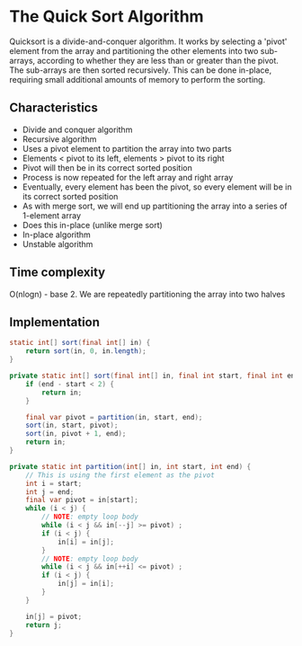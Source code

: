 # The Quick Sort Algorithm

Quicksort is a divide-and-conquer algorithm. It works by selecting a 'pivot' element from the array and partitioning 
the other elements into two sub-arrays, according to whether they are less than or greater than the pivot. 
The sub-arrays are then sorted recursively. This can be done in-place, requiring small additional amounts of memory 
to perform the sorting.

## Characteristics

- Divide and conquer algorithm
- Recursive algorithm
- Uses a pivot element to partition the array into two parts
- Elements < pivot to its left, elements > pivot to its right
- Pivot will then be in its correct sorted position
- Process is now repeated for the left array and right array 
- Eventually, every element has been the pivot, so every element will be in its correct sorted position
- As with merge sort, we will end up partitioning the array into a series of 1-element array
- Does this in-place (unlike merge sort)
- In-place algorithm
- Unstable algorithm

## Time complexity

O(nlogn) - base 2. We are repeatedly partitioning the array into two halves

## Implementation

```java
static int[] sort(final int[] in) {
    return sort(in, 0, in.length);
}

private static int[] sort(final int[] in, final int start, final int end) {
    if (end - start < 2) {
        return in;
    }

    final var pivot = partition(in, start, end);
    sort(in, start, pivot);
    sort(in, pivot + 1, end);
    return in;
}

private static int partition(int[] in, int start, int end) {
    // This is using the first element as the pivot
    int i = start;
    int j = end;
    final var pivot = in[start];
    while (i < j) {
        // NOTE: empty loop body
        while (i < j && in[--j] >= pivot) ;
        if (i < j) {
            in[i] = in[j];
        }
        // NOTE: empty loop body
        while (i < j && in[++i] <= pivot) ;
        if (i < j) {
            in[j] = in[i];
        }
    }

    in[j] = pivot;
    return j;
}
```
